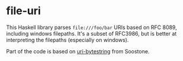 # file-uri

This Haskell library parses `file:///foo/bar` URIs based on RFC 8089, including windows filepaths.
It's a subset of RFC3986, but is better at interpreting the filepaths (especially on windows).

Part of the code is based on [uri-bytestring](https://hackage.haskell.org/package/uri-bytestring)
from Soostone.


